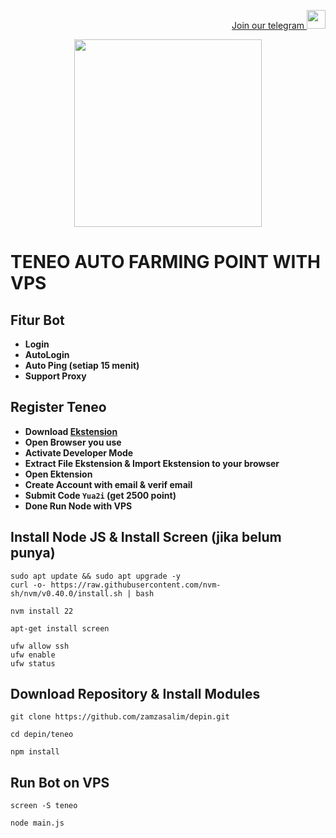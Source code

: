 <p style="font-size:14px" align="right">
<a href="https://t.me/airdropasc" target="_blank">Join our telegram <img src="https://user-images.githubusercontent.com/50621007/183283867-56b4d69f-bc6e-4939-b00a-72aa019d1aea.png" width="30"/></a>
</p>

<p align="center">
  <img height="300" height="auto" src="https://user-images.githubusercontent.com/109174478/209359981-dc19b4bf-854d-4a2a-b803-2547a7fa43f2.jpg">
</p>

# TENEO AUTO FARMING POINT WITH VPS
## Fitur Bot
- **Login**
- **AutoLogin**
- **Auto Ping (setiap 15 menit)**
- **Support Proxy**
## Register Teneo
- **Download [Ekstension](https://cdn.teneo.pro/teneo-community-node-v0.2.zip)**
- **Open Browser you use**
- **Activate Developer Mode**
- **Extract File Ekstension & Import Ekstension to your browser**
- **Open Ektension**
- **Create Account with email & verif email**
- **Submit Code `Yua2i` (get 2500 point)**
- **Done Run Node with VPS**
## Install Node JS & Install Screen (jika belum punya)
```
sudo apt update && sudo apt upgrade -y
curl -o- https://raw.githubusercontent.com/nvm-sh/nvm/v0.40.0/install.sh | bash
```
```
nvm install 22
```
```
apt-get install screen
```
```
ufw allow ssh
ufw enable
ufw status
```
## Download Repository & Install Modules
```
git clone https://github.com/zamzasalim/depin.git
```
```
cd depin/teneo
```
```
npm install
```
## Run Bot on VPS
```
screen -S teneo
```
```
node main.js
```
